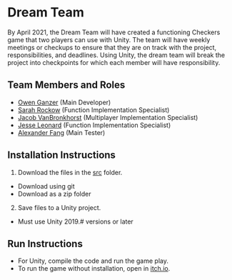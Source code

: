 # Dream Team

By April 2021, the Dream Team will have created a functioning Checkers game that two players can use with Unity. The team will have weekly meetings or checkups to ensure that they are on track with the project, responsibilities, and deadlines. Using Unity, the dream team will break the project into checkpoints for which each member will have responsibility. 

## Team Members and Roles

* [Owen Ganzer](https://github.com/ganzero/CIS350-HW2-Ganzer) (Main Developer)
* [Sarah Rockow](https://github.com/srockow2000/CIS350-HW2-Rockow.git)   (Function Implementation Specialist)
* [Jacob VanBronkhorst](https://github.com/jakevbk/CIS350-HW2-VanBronkhorst.git) (Multiplayer Implementation Specialist)
* [Jesse Leonard](https://github.com/jesselnrd/CIS350-HW2-Leonard) (Function Implementation Specialist)
* [Alexander Fang](https://github.com/alexanderjfang/CIS350-HW2-FANG) (Main Tester)

## Installation Instructions

1. Download the files in the [src](https://github.com/ganzero/GVSU-CIS350-DREAMTEAM/tree/master/src) folder.
  * Download using git
  * Download as a zip folder
2. Save files to a Unity project.
  * Must use Unity 2019.# versions or later

## Run Instructions

* For Unity, compile the code and run the game play.
* To run the game without installation, open in [itch.io](https://srock2000.itch.io/checkers).
